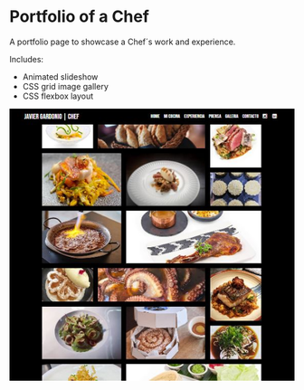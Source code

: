 # Portfolio of a Chef
A portfolio page to showcase a Chef´s work and experience. 

Includes:
* Animated slideshow
* CSS grid image gallery
* CSS flexbox layout

![Image of Grid image gallery](images/grid-gallery.JPG)

